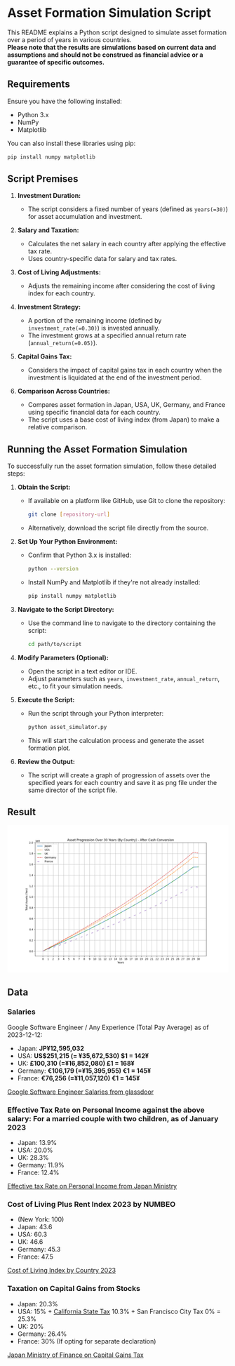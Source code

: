 # Asset Formation Simulation Script

This README explains a Python script designed to simulate asset formation over a period of years in various countries.  
**Please note that the results are simulations based on current data and assumptions and should not be construed as financial advice or a guarantee of specific outcomes.**


## Requirements

Ensure you have the following installed:
- Python 3.x
- NumPy
- Matplotlib

You can also install these libraries using pip:
```bash
pip install numpy matplotlib
```

## Script Premises

1. **Investment Duration:**
   - The script considers a fixed number of years (defined as `years(=30)`) for asset accumulation and investment.

2. **Salary and Taxation:**
   - Calculates the net salary in each country after applying the effective tax rate.
   - Uses country-specific data for salary and tax rates.

3. **Cost of Living Adjustments:**
   - Adjusts the remaining income after considering the cost of living index for each country.

4. **Investment Strategy:**
   - A portion of the remaining income (defined by `investment_rate(=0.30)`) is invested annually.
   - The investment grows at a specified annual return rate (`annual_return(=0.05)`).

5. **Capital Gains Tax:**
   - Considers the impact of capital gains tax in each country when the investment is liquidated at the end of the investment period.

6. **Comparison Across Countries:**
   - Compares asset formation in Japan, USA, UK, Germany, and France using specific financial data for each country.
   - The script uses a base cost of living index (from Japan) to make a relative comparison.


## Running the Asset Formation Simulation

To successfully run the asset formation simulation, follow these detailed steps:

1. **Obtain the Script:**
   - If available on a platform like GitHub, use Git to clone the repository:
     ```bash
     git clone [repository-url]
     ```
   - Alternatively, download the script file directly from the source.

2. **Set Up Your Python Environment:**
   - Confirm that Python 3.x is installed:
     ```bash
     python --version
     ```
   - Install NumPy and Matplotlib if they're not already installed:
     ```bash
     pip install numpy matplotlib
     ```

3. **Navigate to the Script Directory:**
   - Use the command line to navigate to the directory containing the script:
     ```bash
     cd path/to/script
     ```

4. **Modify Parameters (Optional):**
   - Open the script in a text editor or IDE.
   - Adjust parameters such as `years`, `investment_rate`, `annual_return`, etc., to fit your simulation needs.

5. **Execute the Script:**
   - Run the script through your Python interpreter:
     ```bash
     python asset_simulator.py
     ```
   - This will start the calculation process and generate the asset formation plot.

6. **Review the Output:**
   - The script will create a graph of progression of assets over the specified years for each country and save it as png file under the same director of the script file.

## Result

![Asset Progression Over Time](assets_over_time.png)

## Data
### Salaries

Google Software Engineer / Any Experience (Total Pay Average) as of 2023-12-12:

- Japan: **JP¥12,595,032**
- USA: **US$251,215 (= ¥35,672,530) $1 = 142¥**
- UK: **£100,310 (=¥16,852,080) £1 = 168¥**
- Germany: **€106,179 (=¥15,395,955) €1 = 145¥**
- France: **€76,256 (=¥11,057,120) €1 = 145¥**

[Google Software Engineer Salaries from glassdoor](https://www.glassdoor.co.uk/Salary/Google-Software-Engineer-Salaries-E9079_D_KO7,24.htm?selectedLocationString=N,226&filter.jobTitleExact=Software+Engineer&employerId=9079&experienceLevel=)

### **Effective Tax Rate on Personal Income against the above salary**: For a married couple with two children, as of January 2023

- Japan: 13.9%
- USA: 20.0%
- UK: 28.3%
- Germany: 11.9%
- France: 12.4%

[Effective tax Rate on Personal Income from Japan Ministry](https://www.mof.go.jp/tax_policy/summary/income/028a.pdf)

### Cost of Living Plus Rent Index 2023 by NUMBEO

- (New York: 100)
- Japan: 43.6
- USA: 60.3
- UK: 46.6
- Germany: 45.3
- France: 47.5

[Cost of Living Index by Country 2023](https://www.numbeo.com/cost-of-living/rankings_by_country.jsp?title=2023)

### Taxation on Capital Gains from Stocks

- Japan: 20.3%
- USA: 15% + [California State Tax](https://www.tax-brackets.org/californiataxtable) 10.3% + San Francisco City Tax 0% = 25.3%
- UK: 20%
- Germany: 26.4%
- France: 30% (If opting for separate declaration)

[Japan Ministry of Finance on Capital Gains Tax](https://www.mof.go.jp/tax_policy/summary/income/kabu04.pdf)
